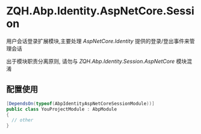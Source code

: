# ZQH.Abp.Identity.AspNetCore.Session

用户会话登录扩展模块,主要处理 *AspNetCore.Identity* 提供的登录/登出事件来管理会话   

出于模块职责分离原则, 请勿与 *ZQH.Abp.Identity.Session.AspNetCore* 模块混淆  

## 配置使用

```csharp
[DependsOn(typeof(AbpIdentityAspNetCoreSessionModule))]
public class YouProjectModule : AbpModule
{
  // other
}
```
